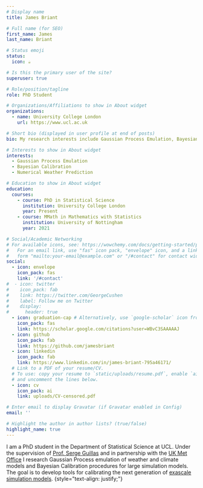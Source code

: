 ```yaml
---
# Display name
title: James Briant

# Full name (for SEO)
first_name: James
last_name: Briant

# Status emoji
status:
  icon: ☕️

# Is this the primary user of the site?
superuser: true

# Role/position/tagline
role: PhD Student

# Organizations/Affiliations to show in About widget
organizations:
  - name: University College London
    url: https://www.ucl.ac.uk

# Short bio (displayed in user profile at end of posts)
bio: My research interests include Gaussian Process Emulation, Bayesian Calibration, Numerical Weather Prediction.

# Interests to show in About widget
interests:
  - Gaussian Process Emulation
  - Bayesian Calibration
  - Numerical Weather Prediction

# Education to show in About widget
education:
  courses:
    - course: PhD in Statistical Science
      institution: University College London
      year: Present
    - course: MMath in Mathematics with Statistics
      institution: University of Nottingham
      year: 2021

# Social/Academic Networking
# For available icons, see: https://wowchemy.com/docs/getting-started/page-builder/#icons
#   For an email link, use "fas" icon pack, "envelope" icon, and a link in the
#   form "mailto:your-email@example.com" or "/#contact" for contact widget.
social:
  - icon: envelope
    icon_pack: fas
    link: '/#contact'
#  - icon: twitter
#    icon_pack: fab
#    link: https://twitter.com/GeorgeCushen
#    label: Follow me on Twitter
#    display:
#      header: true
  - icon: graduation-cap # Alternatively, use `google-scholar` icon from `ai` icon pack
    icon_pack: fas
    link: https://scholar.google.com/citations?user=WBvC3SAAAAAJ
  - icon: github
    icon_pack: fab
    link: https://github.com/jamesbriant
  - icon: linkedin
    icon_pack: fab
    link: https://www.linkedin.com/in/james-briant-795a46171/
  # Link to a PDF of your resume/CV.
  # To use: copy your resume to `static/uploads/resume.pdf`, enable `ai` icons in `params.yaml`,
  # and uncomment the lines below.
  - icon: cv
    icon_pack: ai
    link: uploads/CV-censored.pdf

# Enter email to display Gravatar (if Gravatar enabled in Config)
email: ''

# Highlight the author in author lists? (true/false)
highlight_name: true
---
```


I am a PhD student in the Department of Statistical Science at UCL. Under the supervision of [Prof. Serge Guillas](https://www.ucl.ac.uk/statistics/people/sergeguillas) and in partnership with the [UK Met Office](https://www.metoffice.gov.uk) I research Gaussian Process emulation of weather and climate models and Bayesian Calibration procedures for large simulation models. The goal is to develop tools for calibrating the next generation of [exascale simulation models](https://www.metoffice.gov.uk/research/approach/modelling-systems/lfric).
{style="text-align: justify;"}
